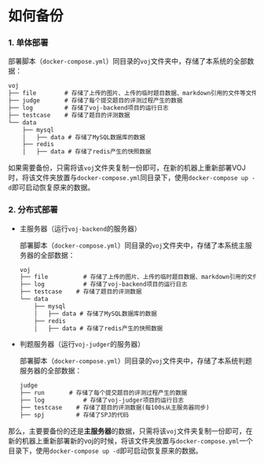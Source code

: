 # 如何备份

### 1. 单体部署

部署脚本（`docker-compose.yml`）同目录的`voj`文件夹中，存储了本系统的全部数据：

```html
voj
├── file   		# 存储了上传的图片、上传的临时题目数据、markdown引用的文件等文件
├── judge  		# 存储了每个提交题目的评测过程产生的数据
├── log    		# 存储了voj-backend项目的运行日志
├── testcase    # 存储了题目的评测数据
└── data        
    ├── mysql
    │   ├── data # 存储了MySQL数据库的数据
    ├── redis
    │   ├── data # 存储了redis产生的快照数据
```

如果需要备份，只需将该`voj`文件夹复制一份即可，在新的机器上重新部署VOJ时，将该文件夹放置与`docker-compose.yml`同目录下，使用`docker-compose up -d`即可启动恢复原来的数据。



### 2. 分布式部署

- 主服务器（运行`voj-backend`的服务器）

  部署脚本（`docker-compose.yml`）同目录的`voj`文件夹中，存储了本系统主服务器的全部数据：

  ```html
  voj
  ├── file   		# 存储了上传的图片、上传的临时题目数据、markdown引用的文件等文件
  ├── log    		# 存储了voj-backend项目的运行日志
  ├── testcase    # 存储了题目的评测数据
  └── data        
      ├── mysql
      │   ├── data # 存储了MySQL数据库的数据
      ├── redis
      │   ├── data # 存储了redis产生的快照数据
  ```

- 判题服务器（运行`voj-judger`的服务器）

  部署脚本（`docker-compose.yml`）同目录的`voj`文件夹中，存储了本系统判题服务器的全部数据：

  ```html
  judge
  ├── run  		# 存储了每个提交题目的评测过程产生的数据
  ├── log    		# 存储了voj-judger项目的运行日志
  ├── testcase    # 存储了题目的评测数据(每100s从主服务器同步)
  ├── spj         # 存储了SPJ的代码
  ```

那么，主要要备份的还是**主服务器**的数据，只需将该`voj`文件夹复制一份即可，在新的机器上重新部署新的voj的时候，将该文件夹放置与`docker-compose.yml`一个目录下，使用`docker-compose up -d`即可启动恢复原来的数据。

